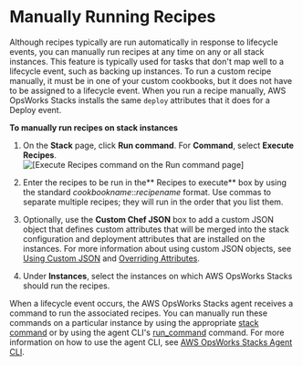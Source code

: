 # Manually Running Recipes<a name="workingcookbook-manual"></a>

Although recipes typically are  run automatically in response to lifecycle events, you can manually run recipes at any time on any or all stack instances\. This feature is typically used for tasks that don't map well to a lifecycle event, such as backing up instances\. To run a custom recipe manually, it must be in one of your custom cookbooks, but it does not have to be assigned to a lifecycle event\. When you run a recipe manually, AWS OpsWorks Stacks installs the same `deploy` attributes that it does for a Deploy event\.

**To manually run recipes on stack instances**

1. On the **Stack** page, click **Run command**\. For **Command**, select **Execute Recipes**\.  
![\[Execute Recipes command on the Run command page\]](http://docs.aws.amazon.com/opsworks/latest/userguide/images/execute_recipe.png)

1. Enter the recipes to be run in the** Recipes to execute** box by using the standard *cookbookname*::*recipename* format\. Use commas to separate multiple recipes; they will run in the order that you list them\.

1. Optionally, use the **Custom Chef JSON** box to add a custom JSON object that defines custom attributes that will be merged into the stack configuration and deployment attributes that are installed on the instances\. For more information about using custom JSON objects, see [Using Custom JSON](workingstacks-json.md) and [Overriding Attributes](workingcookbook-attributes.md)\.

1. Under **Instances**, select the instances on which AWS OpsWorks Stacks should run the recipes\. 

When a lifecycle event occurs, the AWS OpsWorks Stacks agent receives a command to run the associated recipes\. You can manually run these commands on a particular instance by using the appropriate [stack command](workingstacks-commands.md) or by using the agent CLI's [ run\_command](agent-run.md) command\. For more information on how to use the agent CLI, see [AWS OpsWorks Stacks Agent CLI](agent.md)\.